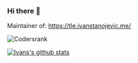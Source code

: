 ### Hi there 👋

Maintainer of: https://tle.ivanstanojevic.me/ 

![Codersrank](https://cr-ss-service.azurewebsites.net/api/ScreenShot?widget=summary&username=ivanstan)

[![Ivans's github stats](https://github-readme-stats.vercel.app/api?username=ivanstan)](https://github.com/anuraghazra/github-readme-stats)

<!--
**ivanstan/ivanstan** is a ✨ _special_ ✨ repository because its `README.md` (this file) appears on your GitHub profile.

Here are some ideas to get you started:

- 🔭 I’m currently working on ...
- 🌱 I’m currently learning ...
- 👯 I’m looking to collaborate on ...
- 🤔 I’m looking for help with ...
- 💬 Ask me about ...
- 📫 How to reach me: ...
- 😄 Pronouns: ...
- ⚡ Fun fact: ...
-->
